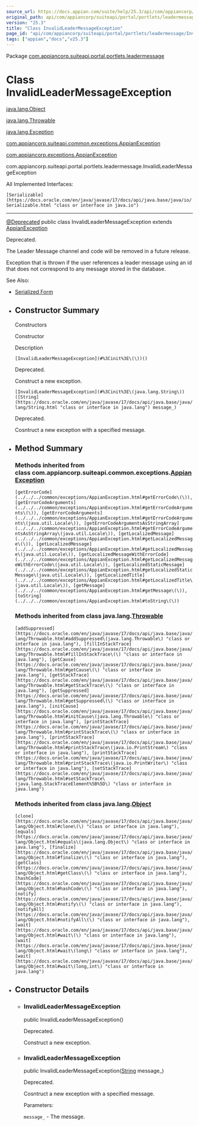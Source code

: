 ```yaml
---
source_url: https://docs.appian.com/suite/help/25.3/api/com/appiancorp/suiteapi/portal/portlets/leadermessage/InvalidLeaderMessageException.html
original_path: api/com/appiancorp/suiteapi/portal/portlets/leadermessage/InvalidLeaderMessageException.html
version: "25.3"
title: "Class InvalidLeaderMessageException"
page_id: "api/com/appiancorp/suiteapi/portal/portlets/leadermessage/InvalidLeaderMessageException"
tags: ["appian","docs","v25.3"]
---
```



Package [com.appiancorp.suiteapi.portal.portlets.leadermessage](package-summary.html)

# Class InvalidLeaderMessageException

[java.lang.Object](https://docs.oracle.com/en/java/javase/17/docs/api/java.base/java/lang/Object.html "class or interface in java.lang")

[java.lang.Throwable](https://docs.oracle.com/en/java/javase/17/docs/api/java.base/java/lang/Throwable.html "class or interface in java.lang")

[java.lang.Exception](https://docs.oracle.com/en/java/javase/17/docs/api/java.base/java/lang/Exception.html "class or interface in java.lang")

[com.appiancorp.suiteapi.common.exceptions.AppianException](../../../common/exceptions/AppianException.html "class in com.appiancorp.suiteapi.common.exceptions")

[com.appiancorp.exceptions.AppianException](../../../../exceptions/AppianException.html "class in com.appiancorp.exceptions")

com.appiancorp.suiteapi.portal.portlets.leadermessage.InvalidLeaderMessageException

All Implemented Interfaces:

`[Serializable](https://docs.oracle.com/en/java/javase/17/docs/api/java.base/java/io/Serializable.html "class or interface in java.io")`

* * *

[@Deprecated](https://docs.oracle.com/en/java/javase/17/docs/api/java.base/java/lang/Deprecated.html "class or interface in java.lang") public class InvalidLeaderMessageException extends [AppianException](../../../../exceptions/AppianException.html "class in com.appiancorp.exceptions")

Deprecated.

The Leader Message channel and code will be removed in a future release.

Exception that is thrown if the user references a leader message using an id that does not correspond to any message stored in the database.

See Also:

-   [Serialized Form](../../../../../../serialized-form.html#com.appiancorp.suiteapi.portal.portlets.leadermessage.InvalidLeaderMessageException)

-   ## Constructor Summary

    Constructors

    Constructor

    Description

    `[InvalidLeaderMessageException](#%3Cinit%3E\(\))()`

    Deprecated.

    Construct a new exception.

    `[InvalidLeaderMessageException](#%3Cinit%3E\(java.lang.String\))([String](https://docs.oracle.com/en/java/javase/17/docs/api/java.base/java/lang/String.html "class or interface in java.lang") message_)`

    Deprecated.

    Cosntruct a new exception with a specified message.

-   ## Method Summary

    ### Methods inherited from class com.appiancorp.suiteapi.common.exceptions.[AppianException](../../../common/exceptions/AppianException.html "class in com.appiancorp.suiteapi.common.exceptions")

    `[getErrorCode](../../../common/exceptions/AppianException.html#getErrorCode\(\)), [getErrorCodeArguments](../../../common/exceptions/AppianException.html#getErrorCodeArguments\(\)), [getErrorCodeArguments](../../../common/exceptions/AppianException.html#getErrorCodeArguments\(java.util.Locale\)), [getErrorCodeArgumentsAsStringArray](../../../common/exceptions/AppianException.html#getErrorCodeArgumentsAsStringArray\(java.util.Locale\)), [getLocalizedMessage](../../../common/exceptions/AppianException.html#getLocalizedMessage\(\)), [getLocalizedMessage](../../../common/exceptions/AppianException.html#getLocalizedMessage\(java.util.Locale\)), [getLocalizedMessageWithErrorCode](../../../common/exceptions/AppianException.html#getLocalizedMessageWithErrorCode\(java.util.Locale\)), [getLocalizedStaticMessage](../../../common/exceptions/AppianException.html#getLocalizedStaticMessage\(java.util.Locale\)), [getLocalizedTitle](../../../common/exceptions/AppianException.html#getLocalizedTitle\(java.util.Locale\)), [getMessage](../../../common/exceptions/AppianException.html#getMessage\(\)), [toString](../../../common/exceptions/AppianException.html#toString\(\))`

    ### Methods inherited from class java.lang.[Throwable](https://docs.oracle.com/en/java/javase/17/docs/api/java.base/java/lang/Throwable.html "class or interface in java.lang")

    `[addSuppressed](https://docs.oracle.com/en/java/javase/17/docs/api/java.base/java/lang/Throwable.html#addSuppressed\(java.lang.Throwable\) "class or interface in java.lang"), [fillInStackTrace](https://docs.oracle.com/en/java/javase/17/docs/api/java.base/java/lang/Throwable.html#fillInStackTrace\(\) "class or interface in java.lang"), [getCause](https://docs.oracle.com/en/java/javase/17/docs/api/java.base/java/lang/Throwable.html#getCause\(\) "class or interface in java.lang"), [getStackTrace](https://docs.oracle.com/en/java/javase/17/docs/api/java.base/java/lang/Throwable.html#getStackTrace\(\) "class or interface in java.lang"), [getSuppressed](https://docs.oracle.com/en/java/javase/17/docs/api/java.base/java/lang/Throwable.html#getSuppressed\(\) "class or interface in java.lang"), [initCause](https://docs.oracle.com/en/java/javase/17/docs/api/java.base/java/lang/Throwable.html#initCause\(java.lang.Throwable\) "class or interface in java.lang"), [printStackTrace](https://docs.oracle.com/en/java/javase/17/docs/api/java.base/java/lang/Throwable.html#printStackTrace\(\) "class or interface in java.lang"), [printStackTrace](https://docs.oracle.com/en/java/javase/17/docs/api/java.base/java/lang/Throwable.html#printStackTrace\(java.io.PrintStream\) "class or interface in java.lang"), [printStackTrace](https://docs.oracle.com/en/java/javase/17/docs/api/java.base/java/lang/Throwable.html#printStackTrace\(java.io.PrintWriter\) "class or interface in java.lang"), [setStackTrace](https://docs.oracle.com/en/java/javase/17/docs/api/java.base/java/lang/Throwable.html#setStackTrace\(java.lang.StackTraceElement%5B%5D\) "class or interface in java.lang")`

    ### Methods inherited from class java.lang.[Object](https://docs.oracle.com/en/java/javase/17/docs/api/java.base/java/lang/Object.html "class or interface in java.lang")

    `[clone](https://docs.oracle.com/en/java/javase/17/docs/api/java.base/java/lang/Object.html#clone\(\) "class or interface in java.lang"), [equals](https://docs.oracle.com/en/java/javase/17/docs/api/java.base/java/lang/Object.html#equals\(java.lang.Object\) "class or interface in java.lang"), [finalize](https://docs.oracle.com/en/java/javase/17/docs/api/java.base/java/lang/Object.html#finalize\(\) "class or interface in java.lang"), [getClass](https://docs.oracle.com/en/java/javase/17/docs/api/java.base/java/lang/Object.html#getClass\(\) "class or interface in java.lang"), [hashCode](https://docs.oracle.com/en/java/javase/17/docs/api/java.base/java/lang/Object.html#hashCode\(\) "class or interface in java.lang"), [notify](https://docs.oracle.com/en/java/javase/17/docs/api/java.base/java/lang/Object.html#notify\(\) "class or interface in java.lang"), [notifyAll](https://docs.oracle.com/en/java/javase/17/docs/api/java.base/java/lang/Object.html#notifyAll\(\) "class or interface in java.lang"), [wait](https://docs.oracle.com/en/java/javase/17/docs/api/java.base/java/lang/Object.html#wait\(\) "class or interface in java.lang"), [wait](https://docs.oracle.com/en/java/javase/17/docs/api/java.base/java/lang/Object.html#wait\(long\) "class or interface in java.lang"), [wait](https://docs.oracle.com/en/java/javase/17/docs/api/java.base/java/lang/Object.html#wait\(long,int\) "class or interface in java.lang")`

-   ## Constructor Details

    -   ### InvalidLeaderMessageException

        public InvalidLeaderMessageException()

        Deprecated.

        Construct a new exception.

    -   ### InvalidLeaderMessageException

        public InvalidLeaderMessageException([String](https://docs.oracle.com/en/java/javase/17/docs/api/java.base/java/lang/String.html "class or interface in java.lang") message\_)

        Deprecated.

        Cosntruct a new exception with a specified message.

        Parameters:

        `message_` - The message.